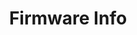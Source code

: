 ---
tag: m0115
codes:
- M115
title: Firmware Info
long: |
  This command causes Marlin to output a string like this:

  ```
  FIRMWARE_NAME:Marlin 1.1.0 (Github) SOURCE_CODE_URL:https://github.com/MarlinFirmware/Marlin PROTOCOL_VERSION:1.0 MACHINE_TYPE:RepRap EXTRUDER_COUNT:1 UUID:cede2a2f-41a2-4748-9b12-c55c62f367ff
  ```

  When `EXTENDED_CAPABILITIES_REPORT` is enabled, Marlin also reports its capabilities:

  ```
  Cap:EEPROM:1
  Cap:AUTOREPORT_TEMP:1
  Cap:PROGRESS:0
  Cap:AUTOLEVEL:1
  Cap:Z_PROBE:1
  Cap:SOFTWARE_POWER:0
  Cap:TOGGLE_LIGHTS:0
  Cap:EMERGENCY_PARSER:1
  ```

  Hosts use this information to improve interoperability, so it's a good feature to enable.
notes: 
parameters: 
example: 
examples: 
---
